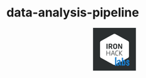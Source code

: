 # data-analysis-pipeline



<p align="center">
  <img width="100" height="100" src=INPUT/labs.png?raw=true "Title">
</p>







